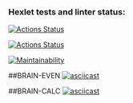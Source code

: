 ### Hexlet tests and linter status:
[![Actions Status](https://github.com/naz882/backend-project-lvl1/workflows/hexlet-check/badge.svg)](https://github.com/naz882/backend-project-lvl1/actions)

[![Actions Status](https://github.com/naz882/backend-project-lvl1/workflows/node-ci/badge.svg)](https://github.com/naz882/backend-project-lvl1/actions)

[![Maintainability](https://api.codeclimate.com/v1/badges/9725b53ec6910d546735/maintainability)](https://codeclimate.com/github/naz882/backend-project-lvl1/maintainability)

##BRAIN-EVEN
[![asciicast](https://asciinema.org/a/900V9asohlfJ0rGW0AboaUUjt.svg)](https://asciinema.org/a/900V9asohlfJ0rGW0AboaUUjt)

##BRAIN-CALC
[![asciicast](https://asciinema.org/a/YNX5ElA8Ri1qe5ji3vFXAQJRI.svg)](https://asciinema.org/a/YNX5ElA8Ri1qe5ji3vFXAQJRI)